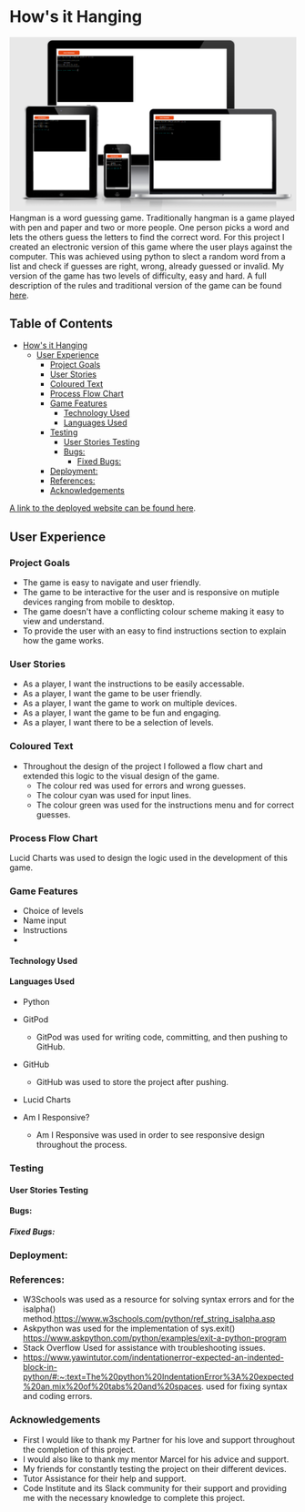 <!-- TOC --><a name="hows-it-hanging"></a>
# How's it Hanging

<img src="assets/images/amiresponsive.png" alt="Image of the site on different device screen sizes">
Hangman is a word guessing game. Traditionally hangman is a game played with pen and paper and two or more people. One person picks a word and lets the others guess the letters to find the correct word. For this project I created an electronic version of this game where the user plays against the computer. This was achieved using python to slect a random word from a list and check if guesses are right, wrong, already guessed or invalid. My version of the game has two levels of difficulty, easy and hard. A full description of the rules and traditional version of the game can be found <a href="https://en.wikipedia.org/wiki/Hangman_(game)"> here</a>.  


## Table of Contents
<!-- TOC start -->
- [How's it Hanging](#hows-it-hanging)
  * [User Experience](#user-experience)
    + [Project Goals](#project-goals)
    + [User Stories](#user-stories)
    + [Coloured Text](#coloured-text)
    + [Process Flow Chart](#process-flow-chart)
    + [Game Features](#game-features)
      - [Technology Used](#technology-used)
      - [Languages Used](#languages-used)
    + [Testing](#testing)
      - [User Stories Testing](#user-stories-testing)
      - [Bugs:](#bugs)
        * [Fixed Bugs:](#fixed-bugs)
    + [Deployment:](#deployment)
    + [References:](#references)
    + [Acknowledgements](#acknowledgements)
<!-- TOC end -->


<a href="https://hows-ithanging.herokuapp.com/">A link to the deployed website can be found here</a>.


<!-- TOC --><a name="user-experience"></a>
## User Experience
<!-- TOC --><a name="project-goals"></a>
### Project Goals
- The game is easy to navigate and user friendly.
- The game to be interactive for the user and is responsive on mutiple devices ranging from mobile to desktop.
- The game doesn't have a conflicting colour scheme making it easy to view and understand.
- To provide the user with an easy to find instructions section to explain how the game works.

<!-- TOC --><a name="user-stories"></a>
### User Stories
- As a player, I want the instructions to be easily accessable.
- As a player, I want the game to be user friendly.
- As a player, I want the game to work on multiple devices.
- As a player, I want the game to be fun and engaging.
- As a player, I want there to be a selection of levels. 

<!-- TOC --><a name="coloured-text"></a>
### Coloured Text
- Throughout the design of the project I followed a flow chart and extended this logic to the visual design of the game. 
    - The colour red was used for errors and wrong guesses. 
    - The colour cyan was used for input lines. 
    - The colour green was used for the instructions menu and for correct guesses.  


<!-- TOC --><a name="process-flow-chart"></a>
### Process Flow Chart
Lucid Charts was used to design the logic used in the development of this game.

<!-- TOC --><a name="game-features"></a>
### Game Features
- Choice of levels
- Name input
- Instructions 
- 
 
<!-- TOC --><a name="technology-used"></a>
#### Technology Used
<!-- TOC --><a name="languages-used"></a>
#### Languages Used
- Python

- GitPod
    -  GitPod was used for writing code, committing, and then pushing to GitHub.
- GitHub
    - GitHub was used to store the project after pushing.
- Lucid Charts

- Am I Responsive?
    - Am I Responsive was used in order to see responsive design throughout the process.


<!-- TOC --><a name="testing"></a>
### Testing
<!-- TOC --><a name="user-stories-testing"></a>
#### User Stories Testing



<!-- TOC --><a name="bugs"></a>
#### Bugs:
<!-- TOC --><a name="fixed-bugs"></a>
##### Fixed Bugs:

<!-- TOC --><a name="deployment"></a>
### Deployment:


<!-- TOC --><a name="references"></a>
### References:
- W3Schools was used as a resource for solving syntax errors and for the isalpha()
method.https://www.w3schools.com/python/ref_string_isalpha.asp
- Askpython was used for the implementation of sys.exit()
https://www.askpython.com/python/examples/exit-a-python-program
- Stack Overflow Used for assistance with troubleshooting issues.
- https://www.yawintutor.com/indentationerror-expected-an-indented-block-in-python/#:~:text=The%20python%20IndentationError%3A%20expected%20an,mix%20of%20tabs%20and%20spaces. used for fixing syntax and coding errors. 


<!-- TOC --><a name="acknowledgements"></a>
### Acknowledgements
- First I would like to thank my Partner for his love and support throughout the completion of this project.
- I would also like to thank my mentor Marcel for his advice and support.
- My friends for constantly testing the project on their different devices.
- Tutor Assistance for their help and support.
- Code Institute and its Slack community for their support and providing me with the necessary knowledge to complete this project.